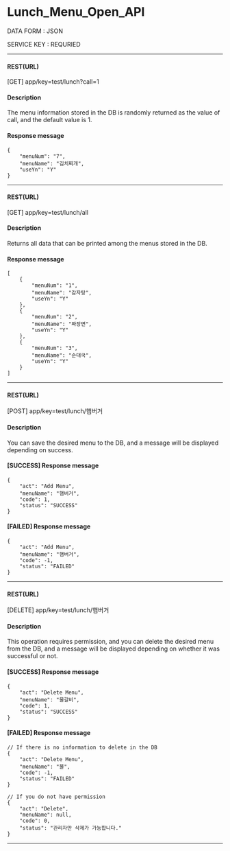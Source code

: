 # Lunch_Menu_Open_API

DATA FORM : JSON

SERVICE KEY : REQURIED

---

#### REST(URL)
[GET] app/key=test/lunch?call=1

#### Description

The menu information stored in the DB is randomly returned as the value of call, and the default value is 1.

#### Response message
```
{
    "menuNum": "7",
    "menuName": "김치찌개",
    "useYn": "Y"
}
```

---

#### REST(URL)
[GET] app/key=test/lunch/all

#### Description

Returns all data that can be printed among the menus stored in the DB.

#### Response message
```
[
    {
        "menuNum": "1",
        "menuName": "감자탕",
        "useYn": "Y"
    },
    {
        "menuNum": "2",
        "menuName": "짜장면",
        "useYn": "Y"
    },
    {
        "menuNum": "3",
        "menuName": "순대국",
        "useYn": "Y"
    }
]
```

---

#### REST(URL)
[POST] app/key=test/lunch/햄버거

#### Description

You can save the desired menu to the DB, and a message will be displayed depending on success.

#### [SUCCESS] Response message
```
{
    "act": "Add Menu",
    "menuName": "햄버거",
    "code": 1,
    "status": "SUCCESS"
}
```
#### [FAILED] Response message
```
{
    "act": "Add Menu",
    "menuName": "햄버거",
    "code": -1,
    "status": "FAILED"
}
```

---

#### REST(URL)
[DELETE] app/key=test/lunch/햄버거

#### Description

This operation requires permission, and you can delete the desired menu from the DB, and a message will be displayed depending on whether it was successful or not.

#### [SUCCESS] Response message
```
{
    "act": "Delete Menu",
    "menuName": "물갈비",
    "code": 1,
    "status": "SUCCESS"
}
```
#### [FAILED] Response message
```
// If there is no information to delete in the DB
{
    "act": "Delete Menu",
    "menuName": "물",
    "code": -1,
    "status": "FAILED"
}
```
```
// If you do not have permission
{
    "act": "Delete",
    "menuName": null,
    "code": 0,
    "status": "관리자만 삭제가 가능합니다."
}
```

---
